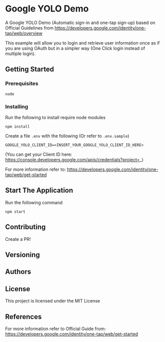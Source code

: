 # Google YOLO Demo

A Google YOLO Demo (Automatic sign-in and one-tap sign-up) based on Official Guidelines from https://developers.google.com/identity/one-tap/web/overview

This example will allow you to login and retrieve user information once as if you are using OAuth but in a simpler way (One Click login instead of multiple login).

## Getting Started

### Prerequisites

```
node
```

### Installing

Run the following to install require node modules

```
npm install
```

Create a file `.env` with the following (Or refer to `.env.sample`)

```
GOOGLE_YOLO_CLIENT_ID=<INSERT_YOUR_GOOGLE_YOLO_CLIENT_ID_HERE>
```

(You can get your Client ID here: https://console.developers.google.com/apis/credentials?project=_)

For more information refer to: https://developers.google.com/identity/one-tap/web/get-started

## Start The Application

Run the following command

```
npm start
```

## Contributing

Create a PR!

## Versioning

## Authors


## License

This project is licensed under the MIT License

## References

For more information refer to Official Guide from: https://developers.google.com/identity/one-tap/web/get-started
